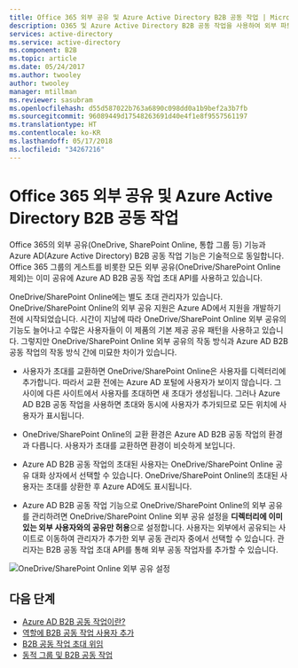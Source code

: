 ```yaml
---
title: Office 365 외부 공유 및 Azure Active Directory B2B 공동 작업 | Microsoft Docs
description: O365 및 Azure Active Directory B2B 공동 작업을 사용하여 외부 파트너와 리소스 공유에 대해 설명합니다.
services: active-directory
ms.service: active-directory
ms.component: B2B
ms.topic: article
ms.date: 05/24/2017
ms.author: twooley
author: twooley
manager: mtillman
ms.reviewer: sasubram
ms.openlocfilehash: d55d587022b763a6890c098dd0a1b9bef2a3b7fb
ms.sourcegitcommit: 96089449d17548263691d40e4f1e8f9557561197
ms.translationtype: HT
ms.contentlocale: ko-KR
ms.lasthandoff: 05/17/2018
ms.locfileid: "34267216"
---
```

# <a name="office-365-external-sharing-and-azure-active-directory-b2b-collaboration"></a>Office 365 외부 공유 및 Azure Active Directory B2B 공동 작업

Office 365의 외부 공유(OneDrive, SharePoint Online, 통합 그룹 등) 기능과 Azure AD(Azure Active Directory) B2B 공동 작업 기능은 기술적으로 동일합니다. Office 365 그룹의 게스트를 비롯한 모든 외부 공유(OneDrive/SharePoint Online 제외)는 이미 공유에 Azure AD B2B 공동 작업 초대 API를 사용하고 있습니다.

OneDrive/SharePoint Online에는 별도 초대 관리자가 있습니다. OneDrive/SharePoint Online의 외부 공유 지원은 Azure AD에서 지원을 개발하기 전에 시작되었습니다. 시간이 지남에 따라 OneDrive/SharePoint Online 외부 공유의 기능도 늘어나고 수많은 사용자들이 이 제품의 기본 제공 공유 패턴을 사용하고 있습니다. 그렇지만 OneDrive/SharePoint Online 외부 공유의 작동 방식과 Azure AD B2B 공동 작업의 작동 방식 간에 미묘한 차이가 있습니다.

- 사용자가 초대를 교환하면 OneDrive/SharePoint Online은 사용자를 디렉터리에 추가합니다. 따라서 교환 전에는 Azure AD 포털에 사용자가 보이지 않습니다. 그 사이에 다른 사이트에서 사용자를 초대하면 새 초대가 생성됩니다. 그러나 Azure AD B2B 공동 작업을 사용하면 초대와 동시에 사용자가 추가되므로 모든 위치에 사용자가 표시됩니다.

- OneDrive/SharePoint Online의 교환 환경은 Azure AD B2B 공동 작업의 환경과 다릅니다. 사용자가 초대를 교환하면 환경이 비슷하게 보입니다.

- Azure AD B2B 공동 작업의 초대된 사용자는 OneDrive/SharePoint Online 공유 대화 상자에서 선택할 수 있습니다. OneDrive/SharePoint Online의 초대된 사용자는 초대를 상환한 후 Azure AD에도 표시됩니다.

- Azure AD B2B 공동 작업 기능으로 OneDrive/SharePoint Online의 외부 공유를 관리하려면 OneDrive/SharePoint Online 외부 공유 설정을 **디렉터리에 이미 있는 외부 사용자와의 공유만 허용**으로 설정합니다. 사용자는 외부에서 공유되는 사이트로 이동하여 관리자가 추가한 외부 공동 관리자 중에서 선택할 수 있습니다. 관리자는 B2B 공동 작업 초대 API를 통해 외부 공동 작업자를 추가할 수 있습니다.

![OneDrive/SharePoint Online 외부 공유 설정](media/o365-external-user/odsp-sharing-setting.png)

## <a name="next-steps"></a>다음 단계

* [Azure AD B2B 공동 작업이란?](what-is-b2b.md)
* [역할에 B2B 공동 작업 사용자 추가](add-guest-to-role.md)
* [B2B 공동 작업 초대 위임](delegate-invitations.md)
* [동적 그룹 및 B2B 공동 작업](use-dynamic-groups.md)